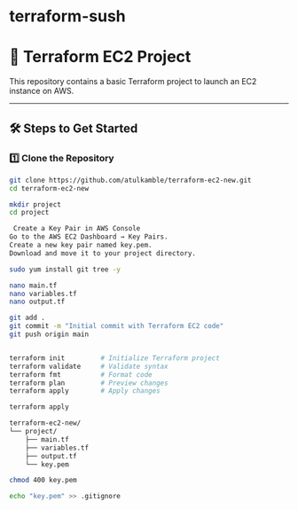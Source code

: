 # terraform-sush

# 🚀 Terraform EC2 Project

This repository contains a basic Terraform project to launch an EC2 instance on AWS.

---

## 🛠️ Steps to Get Started

### 1️⃣ Clone the Repository

```bash
git clone https://github.com/atulkamble/terraform-ec2-new.git
cd terraform-ec2-new

mkdir project
cd project

 Create a Key Pair in AWS Console
Go to the AWS EC2 Dashboard → Key Pairs.
Create a new key pair named key.pem.
Download and move it to your project directory.

sudo yum install git tree -y

nano main.tf
nano variables.tf
nano output.tf

git add .
git commit -m "Initial commit with Terraform EC2 code"
git push origin main


terraform init         # Initialize Terraform project
terraform validate     # Validate syntax
terraform fmt          # Format code
terraform plan         # Preview changes
terraform apply        # Apply changes

terraform apply

terraform-ec2-new/
└── project/
    ├── main.tf
    ├── variables.tf
    ├── output.tf
    └── key.pem

chmod 400 key.pem

echo "key.pem" >> .gitignore



